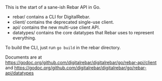 This is the start of a sane-ish Rebar API in Go.

* rebar/ contains a CLI for DigitalRebar.
* client/ contains the deprecated single-use client.
* api/ contains the new multi-use client API.
* datatypes/ contains the core datatypes that Rebar uses to represent everything.

To build the CLI, just run ```go build``` in the rebar directory.

Documents are at https://godoc.org/github.com/digitalrebar/digitalrebar/go/rebar-api/client and https://godoc.org/github.com/digitalrebar/digitalrebar/go/rebar-api/datatypes
